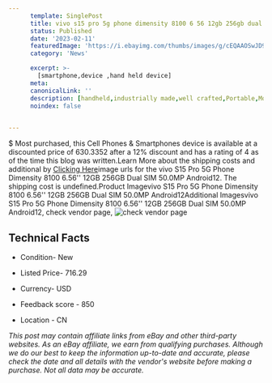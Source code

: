 ```yaml
---
      template: SinglePost
      title: vivo s15 pro 5g phone dimensity 8100 6 56 12gb 256gb dual sim 50 0mp android12
      status: Published
      date: '2023-02-11'
      featuredImage: 'https://i.ebayimg.com/thumbs/images/g/cEQAAOSwJD9jkFCu/s-l225.jpg'
      category: 'News'

      excerpt: >-
        [smartphone,device ,hand held device]
      meta:
      canonicalLink: ''
      description: [handheld,industrially made,well crafted,Portable,Mobile,Compact,Convenient,Lightweight,Maneuverable,Man-portable,Miniature,Carriable,Hand-held,Light,Holdable,Transportable,Mobile device,Pocket-sized,On-the-go,Wireless,Cordless,Compact size,Convenient size, smartphone,device ,hand held device]
      noindex: false

        
---
```

$
    Most purchased, this Cell Phones & Smartphones device is available at a discounted price of 630.3352 after a 12% discount and has a rating of 4 as of the time this blog was written.Learn More about the shipping costs and additional by [Clicking Here](https://www.ebay.com/itm/225285791444?hash=item3474145ed4%3Ag%3AcEQAAOSwJD9jkFCu&mkevt=1&mkcid=1&mkrid=711-53200-19255-0&campid=%253CePNCampaignId%253E&customid=%253CreferenceId%253E&toolid=10049)image urls for the vivo S15 Pro 5G Phone Dimensity 8100 6.56'' 12GB 256GB Dual SIM 50.0MP Android12. The shipping cost is undefined.Product Imagevivo S15 Pro 5G Phone Dimensity 8100 6.56'' 12GB 256GB Dual SIM 50.0MP Android12Additional Imagesvivo S15 Pro 5G Phone Dimensity 8100 6.56'' 12GB 256GB Dual SIM 50.0MP Android12, check vendor page, ![check vendor page](https://origin-galleryplus.ebayimg.com/ws/web/225285791444_2_0_1/225x225.jpg,https://origin-galleryplus.ebayimg.com/ws/web/225285791444_3_0_1/225x225.jpg,https://origin-galleryplus.ebayimg.com/ws/web/225285791444_4_0_1/225x225.jpg,https://origin-galleryplus.ebayimg.com/ws/web/225285791444_5_0_1/225x225.jpg,https://origin-galleryplus.ebayimg.com/ws/web/225285791444_6_0_1/225x225.jpg,https://origin-galleryplus.ebayimg.com/ws/web/225285791444_7_0_1/225x225.jpg,https://origin-galleryplus.ebayimg.com/ws/web/225285791444_8_0_1/225x225.jpg,https://origin-galleryplus.ebayimg.com/ws/web/225285791444_9_0_1/225x225.jpg,https://origin-galleryplus.ebayimg.com/ws/web/225285791444_10_0_1/225x225.jpg)
    
    

 ## Technical Facts 



     
      

 - Condition- New 


      

 - Listed Price- 716.29 


      

 - Currency- USD 


      

 - Feedback score - 850 


      

 - Location - CN 


      
      

 *_This post may contain affiliate links from eBay and other third-party websites. As an eBay affiliate, we earn from qualifying purchases. Although we do our best to keep the information up-to-date and accurate, please check the date and all details with the vendor's website before making a purchase. Not all data may be accurate._*



    
    
    
    
    